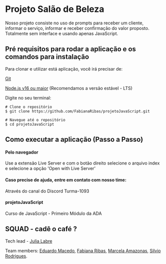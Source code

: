 # Projeto Salão de Beleza

Nosso projeto consiste no uso de prompts para receber um cliente, informar o serviço, informar e receber confirmação do valor proposto. Totalmente sem interface e usando apenas JavaScript.

## Pré requisitos para rodar a aplicação e os comandos para instalação

Para clonar e utilizar está aplicação, você irá precisar de:

[Git](https://git-scm.com/)

[Node.js v16 ou maior](https://nodejs.org/en)
(Recomendamos a versão estável - LTS)

Digite no seu terminal:

```
# Clone o repositório
$ git clone https://github.com/FabianaRibas/projetoJavaScript.git

# Navegue até o repositório
$ cd projetoJavaScript

```

## Como executar a aplicação (Passo a Passo)

#### Pelo navegador

Use a extensão Live Server e com o botão direito selecione o arquivo index e selecione a opção 'Open with Live Server'

#### Caso precise de ajuda, entre em contato com nosso time:

Através do canal do Discord Turma-1093

#### projetoJavaScript

Curso de JavaScript - Primeiro Módulo da ADA

## SQUAD - cadê o café ?

Tech lead - [Julia Labre](https://github.com/JuliaLabre)

Team members:
[Eduardo Macedo](https://github.com/eduardo-assimo),
[Fabiana Ribas](https://github.com/FabianaRibas),
[Marcela Amazonas](https://github.com/marcellaamazonas),
[Silvio Rodrigues](https://github.com/SilvioRC).
